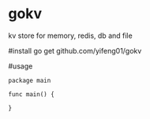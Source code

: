 # gokv
kv store for memory, redis, db and file

#install
go get github.com/yifeng01/gokv

#usage
```
package main

func main() {

}
```

